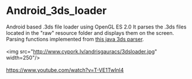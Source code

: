 # Android_3ds_loader
Android based .3ds file loader using OpenGL ES 2.0
It parses the .3ds files located in the "raw" resource folder and displays them on the screen.
Parsing functions implemented from <a href="https://github.com/kjetilos/3ds-parser">this java 3ds parser</a>.<br><br>
<img src="http://www.cypork.lv/andrisgauracs/3dsloader.jpg" width=250"/><br><br>
https://www.youtube.com/watch?v=T-VE1TwInl4
